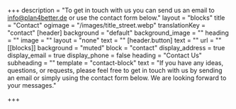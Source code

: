 +++
description = "To get in touch with us you can send us an email to info@plan4better.de or use the contact form below."
layout = "blocks"
title = "Contact"
ogimage = "/images/title_street.webp"
translationKey = "contact"
[header]
background = "default"
background_image = ""
heading = ""
image = ""
layout = "none"
text = ""
[header.button]
text = ""
url = ""
[[blocks]]
background = "muted"
block = "contact"
display_address = true
display_email = true
display_phone = false
heading = "Contact Us"
subheading = ""
template = "contact-block"
text = "If you have any ideas, questions, or requests, please feel free to get in touch with us by sending an email or simply using the contact form below. We are looking forward to your messages."

+++
